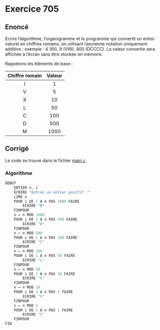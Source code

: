 # Exercice 705

## Enoncé

Ecrire l’algorithme, l’organigramme et le programme qui convertit un entier naturel en chiffres romains, en utilisant l’ancienne notation uniquement additive : exemple : 4 (IIII), 9 (VIIII), 900 (DCCCC). La valeur convertie sera affichée à l’écran sans être stockée en mémoire.

Rappelons les éléments de base :

<center>

| Chiffre romain | Valeur |
|:--------------:|:------:|
| I              | 1      |
| V              | 5      |
| X              | 10     |
| L              | 50     |
| C              | 100    |
| D              | 500    |
| M              | 1000   |

</center>

## Corrigé

Le code se trouve dans le fichier [main.c](../code/main.c).

### Algorithme

```java
DEBUT
    ENTIER n, i
    ECRIRE "Entrez un entier positif :"
    LIRE n
    POUR i DE 1 A n PAS 1000 FAIRE
        ECRIRE "M"
    FINPOUR
    n ← n MOD 1000
    POUR i DE 1 A n PAS 500 FAIRE
        ECRIRE "D"
    FINPOUR
    n ← n MOD 500
    POUR i DE 1 A n PAS 100 FAIRE
        ECRIRE "C"
    FINPOUR
    n ← n MOD 100
    POUR i DE 1 A n PAS 50 FAIRE
        ECRIRE "L"
    FINPOUR
    n ← n MOD 50
    POUR i DE 1 A n PAS 10 FAIRE
        ECRIRE "X"
    FINPOUR
    n ← n MOD 10
    POUR i DE 1 A n PAS 5 FAIRE
        ECRIRE "V"
    FINPOUR
    n ← n MOD 5
    POUR i DE 1 A n PAS 1 FAIRE
        ECRIRE "I"
    FINPOUR
FIN
```